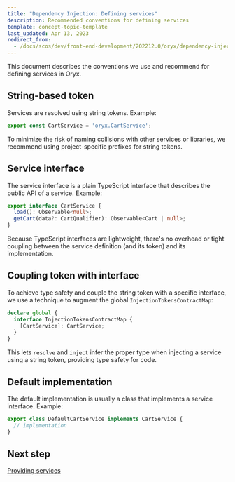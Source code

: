 ```yaml
---
title: "Dependency Injection: Defining services"
description: Recommended conventions for defining services
template: concept-topic-template
last_updated: Apr 13, 2023
redirect_from:
  - /docs/scos/dev/front-end-development/202212.0/oryx/dependency-injection/dependency-injection-defining-services.html
---
```


This document describes the conventions we use and recommend for defining services in Oryx.

## String-based token

Services are resolved using string tokens. Example:

```ts
export const CartService = 'oryx.CartService';
```

To minimize the risk of naming collisions with other services or libraries, we recommend using project-specific prefixes for string tokens.

## Service interface

The service interface is a plain TypeScript interface that describes the public API of a service. Example:

```ts
export interface CartService {
  load(): Observable<null>;
  getCart(data?: CartQualifier): Observable<Cart | null>;
}
```

Because TypeScript interfaces are lightweight, there's no overhead or tight coupling between the service definition (and its token) and its implementation.

## Coupling token with interface

To achieve type safety and couple the string token with a specific interface, we use a technique to augment the global `InjectionTokensContractMap`:

```ts
declare global {
  interface InjectionTokensContractMap {
    [CartService]: CartService;
  }
}
```

This lets `resolve` and `inject` infer the proper type when injecting a service using a string token, providing type safety for code.

## Default implementation

The default implementation is usually a class that implements a service interface. Example:

```ts
export class DefaultCartService implements CartService {
  // implementation
}
```

## Next step

[Providing services](/docs/scos/dev/front-end-development/{{page.version}}/oryx/architecture/dependency-injection/dependency-injection-providing-services.html)
